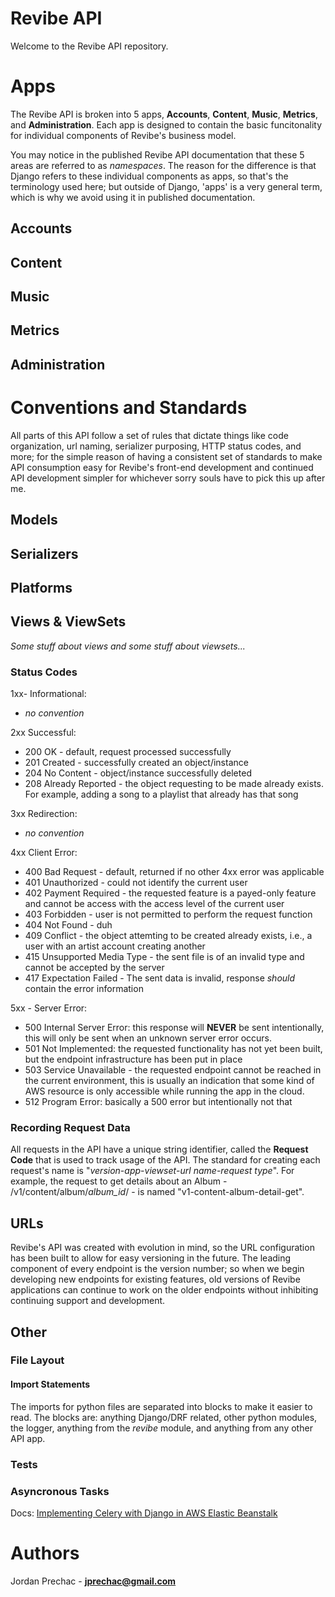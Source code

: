 # Revibe API
Welcome to the Revibe API repository.


# Apps

The Revibe API is broken into 5 apps, **Accounts**, **Content**, **Music**, **Metrics**, and **Administration**. Each app is designed to contain the basic funcitonality for individual components of Revibe's business model.

You may notice in the published Revibe API documentation that these 5 areas are referred to as *namespaces*. The reason for the difference is that Django refers to these individual components as apps, so that's the terminology used here; but outside of Django, 'apps' is a very general term, which is why we avoid using it in published documentation.

## Accounts

## Content

## Music

## Metrics

## Administration


# Conventions and Standards

All parts of this API follow a set of rules that dictate things like code organization, url naming, serializer purposing, HTTP status codes, and more; for the simple reason of having a consistent set of standards to make API consumption easy for Revibe's front-end development and continued API development simpler for whichever sorry souls have to pick this up after me. 

## Models

## Serializers

## Platforms

## Views & ViewSets

*Some stuff about views and some stuff about viewsets...*

### Status Codes

1xx- Informational:
- *no convention*

2xx Successful:
- 200 OK - default, request processed successfully
- 201 Created - successfully created an object/instance
- 204 No Content - object/instance successfully deleted
- 208 Already Reported - the object requesting to be made already exists. For example, adding a song to a playlist that already has that song

3xx Redirection:
- *no convention*

4xx Client Error:
- 400 Bad Request - default, returned if no other 4xx error was applicable
- 401 Unauthorized - could not identify the current user
- 402 Payment Required - the requested feature is a payed-only feature and cannot be access with the access level of the current user
- 403 Forbidden - user is not permitted to perform the request function
- 404 Not Found - duh
- 409 Conflict - the object attemting to be created already exists, i.e., a user with an artist account creating another
- 415 Unsupported Media Type - the sent file is of an invalid type and cannot be accepted by the server
- 417 Expectation Failed - The sent data is invalid, response *should* contain the error information

5xx - Server Error:
- 500 Internal Server Error: this response will **NEVER** be sent intentionally, this will only be sent when an unknown server error occurs.
- 501 Not Implemented: the requested functionality has not yet been built, but the endpoint infrastructure has been put in place
- 503 Service Unavailable - the requested endpoint cannot be reached in the current environment, this is usually an indication that some kind of AWS resource is only accessible while running the app in the cloud.
- 512 Program Error: basically a 500 error but intentionally not that

### Recording Request Data

All requests in the API have a unique string identifier, called the **Request Code** that is used to track usage of the API. The standard for creating each request's name is "*version*-*app*-*viewset*-*url name*-*request type*". For example, the request to get details about an Album - /v1/content/album/*album_id*/ - is named "v1-content-album-detail-get". 

## URLs

Revibe's API was created with evolution in mind, so the URL configuration has been built to allow for easy versioning in the future. The leading component of every endpoint is the version number; so when we begin developing new endpoints for existing features, old versions of Revibe applications can continue to work on the older endpoints without inhibiting continuing support and development.

## Other

### File Layout

#### Import Statements

The imports for python files are separated into blocks to make it easier to
read. The blocks are: anything Django/DRF related, other python modules, the
logger, anything from the *revibe* module, and anything from any other API app.

### Tests

### Asyncronous Tasks

Docs: [Implementing Celery with Django in AWS Elastic Beanstalk](https://stackoverflow.com/questions/41161691/how-to-run-a-celery-worker-with-django-app-scalable-by-aws-elastic-beanstalk)

# Authors

Jordan Prechac - [**jprechac@gmail.com**](mailto:jprechac@gmail.com "Jordan Prechac")